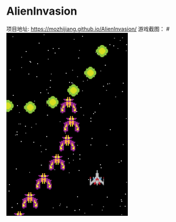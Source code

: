 # AlienInvasion
项目地址: https://mozhijiang.github.io/AlienInvasion/
游戏截图：
#![images](images/screenshots.PNG)
